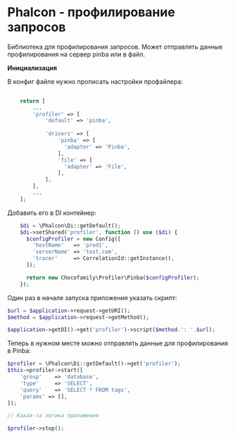 # Phalcon - профилирование запросов 

Библиотека для профилирования запросов. Может отправлять данные профилирования на сервер pinba или в файл. 

**Инициализация**

В конфиг файле нужно прописать настройки профайлера:
````php
  
    return [
        ...
        'profiler' => [
            'default' => 'pinba',
            
            'drivers' => [
                'pinba' => [
                  'adapter' => 'Pinba',
                ],
                'file' => [
                  'adapter' => 'File',
                ],
            ],
        ],
        ...
    ];
````

Добавить его в DI контейнер:
````php
    $di = \Phalcon\Di::getDefault();
    $di->setShared('profiler', function () use ($di) {
      $configProfiler = new Config([
        'hostName'   => 'prod1',
        'serverName' => 'test.com',
        'tracer'     => CorrelationId::getInstance(),
      ]);

      return new Chocofamily\Profiler\Pinba($configProfiler);
    });  
````

Один раз в начале запуска приложения указать скрипт:

````php
$url = $application->request->getURI();
$method = $application->request->getMethod();

$application->getDI()->get('profiler')->script($method.': '.$url);
````

Теперь в нужном месте можно отправлять данные для профилирования в Pinba:

````php
$profiler = \Phalcon\Di::getDefault()->get('profiler');
$this->profiler->start([
    'group'    => 'database',
    'type'     => 'SELECT',
    'query'    => 'SELECT * FROM tags',
    'params' => [],
]);

// Какая-та логика приложения

$profiler->stop();
````
